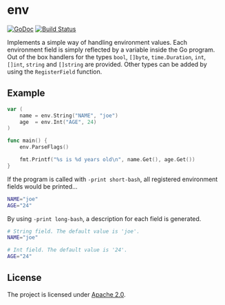 
# env

[![GoDoc](https://godoc.org/github.com/simia-tech/env?status.svg)](https://godoc.org/github.com/simia-tech/env) [![Build Status](https://travis-ci.org/simia-tech/env.svg?branch=master)](https://travis-ci.org/simia-tech/env)

Implements a simple way of handling environment values. Each environment field is simply reflected by a
variable inside the Go program. Out of the box handlers for the types `bool`, `[]byte`, `time.Duration`,
`int`, `[]int`, `string` and `[]string` are provided. Other types can be added by using
the `RegisterField` function.

## Example

```go
var (
	name = env.String("NAME", "joe")
	age  = env.Int("AGE", 24)
)

func main() {
	env.ParseFlags()

	fmt.Printf("%s is %d years old\n", name.Get(), age.Get())
}
```

If the program is called with `-print short-bash`, all registered environment fields would be printed...

```bash
NAME="joe"
AGE="24"
```

By using `-print long-bash`, a description for each field is generated.

```bash
# String field. The default value is 'joe'.
NAME="joe"

# Int field. The default value is '24'.
AGE="24"
```

## License

The project is licensed under [Apache 2.0](http://www.apache.org/licenses/LICENSE-2.0).
